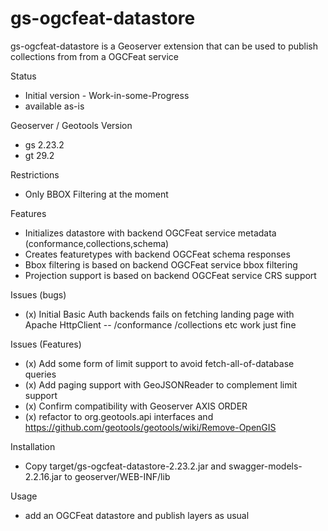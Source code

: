 

gs-ogcfeat-datastore
=================

gs-ogcfeat-datastore is a Geoserver extension that can be used to 
publish collections from from a OGCFeat service

Status
- Initial version - Work-in-some-Progress
- available as-is 

Geoserver / Geotools Version 
- gs 2.23.2
- gt 29.2

Restrictions
- Only BBOX Filtering at the moment

Features
- Initializes datastore with backend OGCFeat service metadata (conformance,collections,schema)
- Creates featuretypes with backend OGCFeat schema responses
- Bbox filtering is based on backend OGCFeat service bbox filtering 
- Projection support is based on backend OGCFeat service CRS support

Issues (bugs)
- (x) Initial Basic Auth backends fails on fetching landing page with Apache HttpClient
-- /conformance /collections etc work just fine

Issues (Features)
- (x) Add some form of limit support to avoid fetch-all-of-database queries
- (x) Add paging support with GeoJSONReader to complement limit  support
- (x) Confirm compatibility with Geoserver AXIS ORDER 
- (x) refactor to org.geotools.api interfaces and https://github.com/geotools/geotools/wiki/Remove-OpenGIS 

Installation 
- Copy target/gs-ogcfeat-datastore-2.23.2.jar and swagger-models-2.2.16.jar to geoserver/WEB-INF/lib 

Usage
- add an OGCFeat datastore and publish layers as usual

